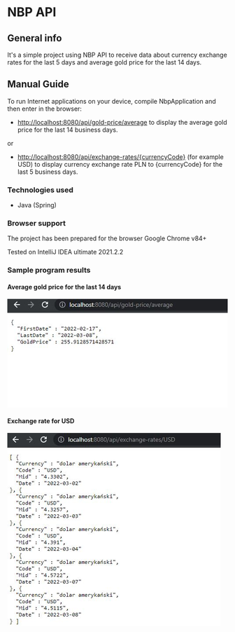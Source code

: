 # NBP API

## General info
It's a simple project using NBP API to receive data about currency
exchange rates for the last 5 days and average gold price for the last 14 days.

## Manual Guide
To run Internet applications on your device, compile NbpApplication and then enter in the browser:

- [http://localhost:8080/api/gold-price/average](http://localhost:8080/api/gold-price/average)
  to display the average gold price for the last 14 business days.

or

- [http://localhost:8080/api/exchange-rates/{currencyCode}](http://localhost:8080/api/exchange-rates/USD)
  (for example USD) to display currency exchange rate PLN to {currencyCode} for the last 5 business days.

### Technologies used

- Java (Spring)

### Browser support

The project has been prepared for the browser Google Chrome v84+

Tested on IntelliJ IDEA ultimate 2021.2.2

### Sample program results

#### Average gold price for the last 14 days

![view](./pictures/picture2.JPG)

#### Exchange rate for USD

![view](./pictures/picture1.JPG)
